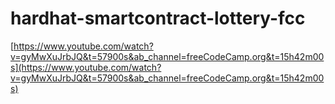 # hardhat-smartcontract-lottery-fcc

[https://www.youtube.com/watch?v=gyMwXuJrbJQ&t=57900s&ab_channel=freeCodeCamp.org&t=15h42m00s](https://www.youtube.com/watch?v=gyMwXuJrbJQ&t=57900s&ab_channel=freeCodeCamp.org&t=15h42m00s)
